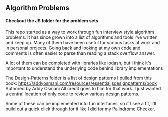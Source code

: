 ## Algorithm Problems

#### Checkout the JS folder for the problem sets

This repo started as a way to work through fun interview style algorithm problems. It has since grown into a list of algorithms and tools I've written and keep up. Many of them have been useful for various tasks at work and in personal projects. Going back and looking at my own code and comments is often easier to parse than reading a stack overflow answer.

A lot of them can be completed with libraries like lodash, but I think it's important to understand the underlying code behind library implementations

The Design-Patterns folder is a list of design patterns I pulled from this book:
https://addyosmani.com/resources/essentialjsdesignpatterns/book
Authored by Addy Osmani
All credit goes to him for that work. I just wanted a central location of only code to review various design patterns.


Some of these can be implemented into fun interfaces, so if I see a fit, I'll build out a quick click through for it like I did for my [Palindrome Checker](http://maxehnert.github.io/palindromes-on-palindromes/).
